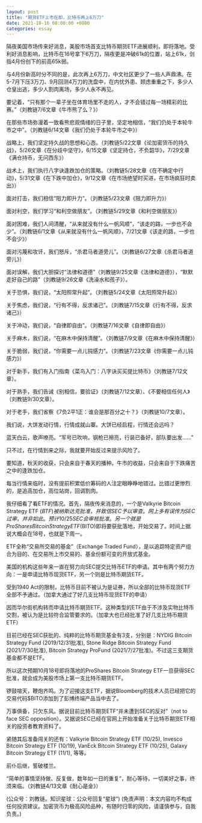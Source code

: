 ```yaml
---
layout: post
title: "期货ETF上市在即，比特币再上6万刀"
date: 2021-10-16 08:00:00 +0800
categories: essay
---
```


隔夜美国市场传来好消息，美股市场首支比特币期货ETF进展顺利，即将落地。受利好消息影响，比特币在16号拿下6万刀，隔夜更是冲破61k的位置，站上61k，剑指4月份创下的前高65k弱。

与4月份新高时分不同的是，此次再上6万刀，中文社区更少了一些人声鼎沸。在5-7月下压3万刀、9月回测4万刀的洗盘中，在内忧外患、顾虑重重之下，多少人仓皇出逃，多少人割肉离场，多少人永不再见。

要记着，“只有那个一辈子坐在体育场里不走的人，才不会错过每一场精彩的比赛。”（刘教链7/6文章《牛市熊了么？》）

在那些市场弥漫着一致看熊悲观情绪的日子里，坚定地相信，“我们仍处于本轮牛市之中”。（刘教链6/14文章《我们仍处于本轮牛市之中》）

战略上，我们坚定持久战的思想和心态。（刘教链5/22文章《论加密货币的持久战》，5/26文章《在分歧中坚守》，6/15文章《坚定持仓，不负韶华》，7/29文章《满仓持币，无问西东》）

战术上，我们执行八字诀逢跌加仓的策略。（刘教链5/28文章《在不确定中行动》，5/31文章《在下跌中加仓》，9/12文章《在市场绝望时买进，在市场疯狂时卖出》）

面对打击，我们相信“阻力即升力”。（刘教链5/23文章《阻力即升力》）

面对利空，我们学习“和利空做朋友”。（刘教链5/29文章《和利空做朋友》）

面对困难，我们人间清醒，“从来就没有什么一帆风顺”，“该走的路，一步也不会少”。（刘教链6/1文章《从来就没有什么一帆风顺》，7/21文章《该走的路，一步也不会少》）

面对污蔑和攻讦，我们怒斥，“杀君马者道旁儿”。（刘教链6/27文章《杀君马者道旁儿》）

面对误解，我们大胆探讨“法律和道德”（刘教链9/25文章《法律和道德》），“默默走好自己的路”（刘教链9/26文章《洗澡水和孩子》）。

关于恐惧，我们说，“太阳照常升起”。（刘教链5/24文章《太阳照常升起》）

关于焦虑，我们说，“行有不得，反求诸己”。（刘教链7/15文章《行有不得，反求诸己》）

关于冲动，我们说，“自律即自由”。（刘教链7/16文章《自律即自由》）

关于麻木，我们说，“在麻木中保持清醒”。（刘教链7/9文章《在麻木中保持清醒》）

关于脆弱，我们说，“你需要一点儿钝感力”。（刘教链7/23文章《你需要一点儿钝感力》）

对于新手，我们有入门指南《菜鸟入门：八字诀买买提比特币》（刘教链7/12文章）。

对于熟手，我们告诫《别相信，要验证》（刘教链7/12文章）、《不要相信任何人》（刘教链9/30文章）。

对于老手，我们省察《7负2平1正：谁会是那百分之十？》（刘教链10/7文章）。

我们说，大饼发动行情，行情成就山寨。大饼已经启程，行情还会远吗？

蓝天白云，歌声嘹亮。“军号已吹响，钢枪已擦亮，行装已备好，部队要出发……”

只不过，在行情到来之际，我就要开始反过来提示风险了。

要知道，秋天的收获，只会来自于春天的播种。牛市的收益，只会来自于下跌痛苦之中的逢跌加仓。

每当行情来临时，没有提前积累低价筹码的人注定眼睁睁地错过。比错过更惨烈的，是追高加仓，高位站岗，回调割肉。

我仔细看了看ETF的情况。首先，隔夜传来消息的，一个是Valkyrie Bitcoin Strategy ETF ($BTF)被纳斯达克批准，并致信SEC予以审查。网上多有误传为SEC过审，并非如此。预计10/25 SEC会审核批准。另一个就是ProShares Bitcoin Strategy ETF ($BITO)即将要获批落地，开始交易了。时间上据说大概会在18号，也就是下周一。

ETF全称“交易所交易的基金”（Exchange Traded Fund），是以追踪特定资产组合为目的、在交易所上市交易的、基金份额可变的开放式基金。

美国的机构这些年来一直在努力向SEC提交比特币ETF的申请。其中有两个努力方向：一是申请比特币现货ETF，另一个则是比特币期货ETF。

受到1940 Act的限制，比特币目前不被认为是证券，所以全部的比特币现货ETF全部不予通过。（加拿大通过了好几支比特币现货ETF的申请）

因而华尔街机构转而申请比特币期货ETF。这种类型的ETF由于不涉及实物比特币交割，被认为是比较符合监管要求的。（加拿大也已经批准了好几支比特币期货ETF）

目前已经在SEC获批的、纯粹的比特币期货基金有3支，分别是：NYDIG Bitcoin Strategy Fund (2019/12/31批准), Stone Ridge Bitcoin Strategy Fund (2021/7/30批准), Bitcoin Strategy ProFund (2021/7/27批准)。不过这三支期货基金都不是ETF。

所以这次预期10月18号即将落地的ProShares Bitcoin Strategy ETF一旦获得SEC批准，就会成为美股市场上第一支比特币期货ETF。

锣鼓喧天，鞭炮齐鸣。为了迎接这支ETF，据说Bloomberg的技术人员已经把它的交易代码$BITO添加到了彭博终端产品当中去了。

万事俱备，只欠东风。据说目前比特币期货ETF“并未遭到SEC的反对”（not to face SEC opposition）。又据说SEC已经在官网上开始准备关于比特币期货ETF相关的投资者教育资料了。

紧随其后准备闯关的还有：Valkyrie Bitcoin Strategy ETF (10/25), Invesco Bitcoin Strategy ETF (10/19), VanEck Bitcoin Strategy ETF (10/25), Galaxy Bitcoin Strategy ETF (11/1), 等等。

前仆后继，誓破楼兰。

“简单的事情坚持做、反复做，数年如一日的重复”，耐心等待，一切美好之事，终须来临。（刘教链4/13文章《耐心是金》）

(公众号：刘教链。知识星球：公众号回复“星球”)
(免责声明：本文内容均不构成任何投资建议。加密货币为极高风险品种，有随时归零的风险，请谨慎参与，自我负责。)
